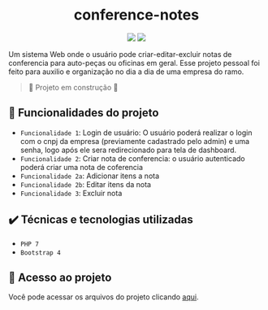 <h1 align="center"> conference-notes </h1>

<p align="center">
<img src="http://img.shields.io/static/v1?label=STATUS&message=EM%20DESENVOLVIMENTO&color=GREEN&style=for-the-badge"/>
<img src="https://img.shields.io/badge/django-framework-green"/>
</p>

Um sistema Web onde o usuário pode criar-editar-excluir notas de conferencia para auto-peças ou oficinas em geral. Esse projeto pessoal foi feito para auxilio e organização no dia a dia de uma empresa do ramo.
> :construction: Projeto em construção :construction:

## :hammer: Funcionalidades do projeto

- `Funcionalidade 1`: Login de usuário: O usuário poderá realizar o login com o cnpj da empresa (previamente cadastrado pelo admin) e uma senha, logo após
 ele sera redirecionado para tela de dashboard.
- `Funcionalidade 2`: Criar nota de conferencia: o usuário autenticado poderá criar uma nota de coferencia
- `Funcionalidade 2a`: Adicionar itens a nota
- `Funcionalidade 2b`: Editar itens da nota
- `Funcionalidade 3`: Excluir nota

## ✔️ Técnicas e tecnologias utilizadas

- ``PHP 7``
- ``Bootstrap 4``

## 📁 Acesso ao projeto

Você pode acessar os arquivos do projeto clicando [aqui](https://github.com/gbarrosd/conference-notes).
